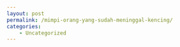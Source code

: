 ```yaml
---
layout: post
permalink: /mimpi-orang-yang-sudah-meninggal-kencing/
categories:
    - Uncategorized
---
```


